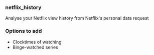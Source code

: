 ### netflix_history

Analyse your Netflix view history from Netflix's personal data request

### Options to add
- Clocktimes of watching
- Binge-watched series
